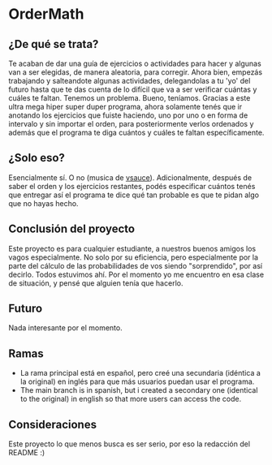 # OrderMath

## ¿De qué se trata?
Te acaban de dar una guía de ejercicios o actividades para hacer y algunas van a ser elegidas, de manera aleatoria, para corregir. Ahora bien, empezás trabajando y salteandote algunas actividades, delegandolas a tu 'yo' del futuro hasta que te das cuenta de lo difícil que va a ser verificar cuántas y cuáles te faltan. Tenemos un problema. Bueno, teníamos. Gracias a este ultra mega hiper super duper programa, ahora solamente tenés que ir anotando los ejercicios que fuiste haciendo, uno por uno o en forma de intervalo y sin importar el orden, para posteriormente verlos ordenados y además que el programa te diga cuántos y cuáles te faltan específicamente.

## ¿Solo eso?
Esencialmente sí. O no (musica de [vsauce](https://www.youtube.com/user/Vsauce)). Adicionalmente, después de saber el orden y los ejercicios restantes, podés especificar cuántos tenés que entregar así el programa te dice qué tan probable es que te pidan algo que no hayas hecho.

## Conclusión del proyecto
Este proyecto es para cualquier estudiante, a nuestros buenos amigos los vagos especialmente. No solo por su eficiencia, pero especialmente por la parte del cálculo de las probabilidades de vos siendo "sorprendido", por así decirlo. Todos estuvimos ahí. Por el momento yo me encuentro en esa clase de situación, y pensé que alguien tenía que hacerlo.

## Futuro
Nada interesante por el momento.

## Ramas
* La rama principal está en español, pero creé una secundaria (idéntica a la original) en inglés para que más usuarios puedan usar el programa.
* The main branch is in spanish, but i created a secondary one (identical to the original) in english so that more users can access the code.

## Consideraciones
Este proyecto lo que menos busca es ser serio, por eso la redacción del README :)